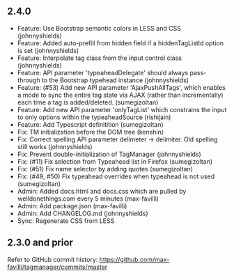 
## 2.4.0

* Feature: Use Bootstrap semantic colors in LESS and CSS (johnnyshields)
* Feature: Added auto-prefill from hidden field if a hiddenTagListId option is set (johnnyshields)
* Feature: Interpolate tag class from the input control class (johnnyshields)
* Feature: API parameter 'typeaheadDelegate' should always pass-through to the Bootstrap typehead instance (johnnyshields)
* Feature: (#53) Add new API parameter 'AjaxPushAllTags', which enables a mode to sync the entire tag state via AJAX (rather than incrementally) each time a tag is added/deleted. (sumegizoltan)
* Feature: Add new API parameter 'onlyTagList' which constrains the input to only options within the typeaheadSource (rishijain)
* Feature: Add Typescript definitition (sumegizoltan)
* Fix: TM initialization before the DOM tree (kenshin)
* Fix: Correct spelling API parameter delimeter -> delimiter. Old spelling still works (johnnyshields)
* Fix: Prevent double-initialization of TagManager (johnnyshields)
* Fix: (#11) Fix selection from Typeahead list in Firefox (sumegizoltan)
* Fix: (#51) Fix name selector by adding quotes (sumegizoltan)
* Fix: (#49, #50) Fix typeahead overrides when typeahead is not used (sumegizoltan)
* Admin: Added docs.html and docs.css which are pulled by welldonethings.com every 5 minutes (max-favilli)
* Admin: Add package.json (max-favilli)
* Admin: Add CHANGELOG.md (johnnyshields)
* Sync: Regenerate CSS from LESS

## 2.3.0 and prior

Refer to GitHub commit history: https://github.com/max-favilli/tagmanager/commits/master